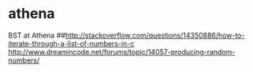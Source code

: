 # athena
BST at Athena
##http://stackoverflow.com/questions/14350886/how-to-iterate-through-a-list-of-numbers-in-c
http://www.dreamincode.net/forums/topic/14057-producing-random-numbers/

